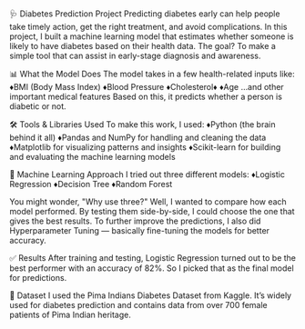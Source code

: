 🩺 Diabetes Prediction Project
Predicting diabetes early can help people take timely action, get the right treatment, and avoid complications. In this project, I built a machine learning model that estimates whether someone is likely to have diabetes based on their health data.
The goal? To make a simple tool that can assist in early-stage diagnosis and awareness.

📊 What the Model Does
The model takes in a few health-related inputs like:
♦️BMI (Body Mass Index)
♦️Blood Pressure
♦️Cholesterol♦
♦️Age
…and other important medical features
Based on this, it predicts whether a person is diabetic or not.

🛠️ Tools & Libraries Used
To make this work, I used:
♦️Python (the brain behind it all)
♦️Pandas and NumPy for handling and cleaning the data
♦️Matplotlib for visualizing patterns and insights
♦️Scikit-learn for building and evaluating the machine learning models

🤖 Machine Learning Approach
I tried out three different models:
♦️Logistic Regression
♦️Decision Tree
♦️Random Forest

You might wonder, "Why use three?"
Well, I wanted to compare how each model performed. By testing them side-by-side, I could choose the one that gives the best results.
To further improve the predictions, I also did Hyperparameter Tuning — basically fine-tuning the models for better accuracy.

✅ Results
After training and testing, Logistic Regression turned out to be the best performer with an accuracy of 82%. So I picked that as the final model for predictions.

📁 Dataset
I used the Pima Indians Diabetes Dataset from Kaggle. It’s widely used for diabetes prediction and contains data from over 700 female patients of Pima Indian heritage.
